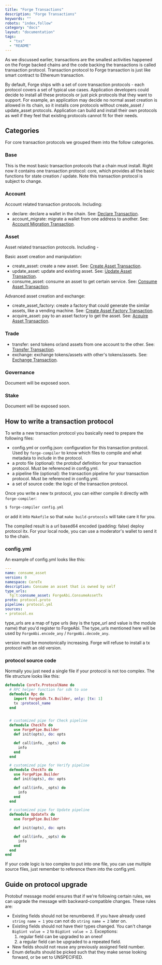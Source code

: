 ```yaml
---
title: "Forge Transactions"
description: "Forge Transactions"
keywords: ""
robots: "index,follow"
category: "docs"
layout: "documentation"
tags: 
  - "txs"
  - "README"
---
```




As we discussed earlier, transactions are the smallest activities happened on the Forge backed chains and the code backing the transactions is called transaction protocol. Transaction protocol to Forge transaction is just like smart contract to Ethereum transaction.

By default, Forge ships with a set of core transaction protocols - each protocol covers a set of typical use cases. Application developers could decide to install all these protocols or just pick protocols that they want to support. For example, an application may decide no normal asset creation is allowed in its chain, so it installs core protocols without create_asset / update_asset protocols. Application can build and install their own protocols as well if they feel that existing protocols cannot fit for their needs.

## Categories

For core transaction protocols we grouped them into the follow categories.

### Base

This is the most basic transaction protocols that a chain must install. Right now it contains one transaction protocol: core, which provides all the basic functions for state creation / update. Note this transaction protocol is subject to change.

### Account

Account related transaction protocols. Including:

* declare: declare a wallet in the chain. See: [Declare Transaction](account/declare).
* account_migrate: migrate a wallet from one address to another. See: [Account Migration Transaction](account/account_migrate).

### Asset

Asset related transaction protocols. Including -

Basic asset creation and manipulation:

* create_asset: create a new asset. See: [Create Asset Transaction](asset/create_asset).
* update_asset: update and existing asset. See: [Update Asset Transaction](asset/update_asset).
* consume_asset: consume an asset to get certain service. See: [Consume Asset Transaction](asset/consume_asset).

Advanced asset creation and exchange:

* create_asset_factory: create a factory that could generate the similar assets, like a vending machine. See: [Create Asset Factory Transaction](asset/create_asset_factory).
* acquire_asset: pay to an asset factory to get the asset. See: [Acquire Asset Transaction](asset/acquire_asset).

### Trade

* transfer: send tokens or/and assets from one account to the other. See: [Transfer Transaction](trade/transfer).
* exchange: exchange tokens/assets with other's tokens/assets. See: [Exchange Transaction](trade/exchange).

### Governance

Document will be exposed soon.

### Stake

Document will be exposed soon.

## How to write a transaction protocol

To write a new transaction protocol you basically need to prepare the following files:

* config.yml or config.json: configuration for this transaction protocol. Used by `forge-compiler` to know which files to compile and what metadata to include in the protocol.
* a proto file (optional): the protobuf definition for your transaction protocol. Must be referenced in config.yml.
* a pipeline file (optional): the transaction pipeline for your transaction protocol. Must be referenced in config.yml.
* a set of source code: the logic of the transaction protocol.

Once you write a new tx protocol, you can either compile it directly with `forge-compiler`:

```bash
$ forge-compiler config.yml
```

or add it into `Makefile` so that `make build-protocols` will take care it for you.

The compiled result is a url based64 encoded (padding: false) deploy protocol itx. For your local node, you can use a moderator's wallet to send it to the chain.

### config.yml

An example of config.yml looks like this:

```yml
---
name: consume_asset
version: 0
namespace: CoreTx
description: Consume an asset that is owned by self
type_urls:
  fg:t:consume_asset: ForgeAbi.ConsumeAssetTx
proto: protocol.proto
pipeline: protocol.yml
sources:
- protocol.ex
```

type_urls are a map of type urls (key is the type_url and value is the module name) that you'd register to ForgeAbi. The type_urls mentioned here will be used by `ForgeAbi.encode_any` / `ForgeAbi.decode_any`.

version must be monotonically increasing. Forge will refuse to install a tx protocol with an old version.

### protocol source code

Normally you just need a single file if your protocol is not too complex. The file structure looks like this:

```elixir
defmodule CoreTx.ProtocolName do
  # RPC helper function for sdk to use
  defmodule Rpc do
    import ForgeSdk.Tx.Builder, only: [tx: 1]
    tx :protocol_name
  end


  # customized pipe for Check pipeline
  defmodule CheckTx do
    use ForgePipe.Builder
    def init(opts), do: opts

    def call(info, _opts) do
      info
    end
  end

  # customized pipe for Verify pipeline
  defmodule CheckTx do
    use ForgePipe.Builder
    def init(opts), do: opts

    def call(info, _opts) do
      info
    end
  end

  # customized pipe for Update pipeline
  defmodule UpdateTx do
    use ForgePipe.Builder

    def init(opts), do: opts

    def call(info, _opts) do
      info
    end
  end
end
```

If your code logic is too complex to put into one file, you can use multiple source files, just remember to reference them into the config.yml.

## Guide on protocol upgrade

Protobuf message model ensures that if we're following certain rules, we can upgrade the message with backward-compatible changes. These rules are:

* Existing fields should not be renumbered. If you have already used `string name = 1` you can not do `string name = 2` later on.
* Existing fields should not have their types changed. You can't change `BigSint value = 2` to `BigUint value = 2`. Exceptions:
  1. regular field can be upgraded to an oneof
  2. a regular field can be upgraded to a repeated field.
* New fields should not reuse any previously assigned field number.
* Enum defaults should be picked such that they make sense looking forward, or be set to UNSPECIFIED.
